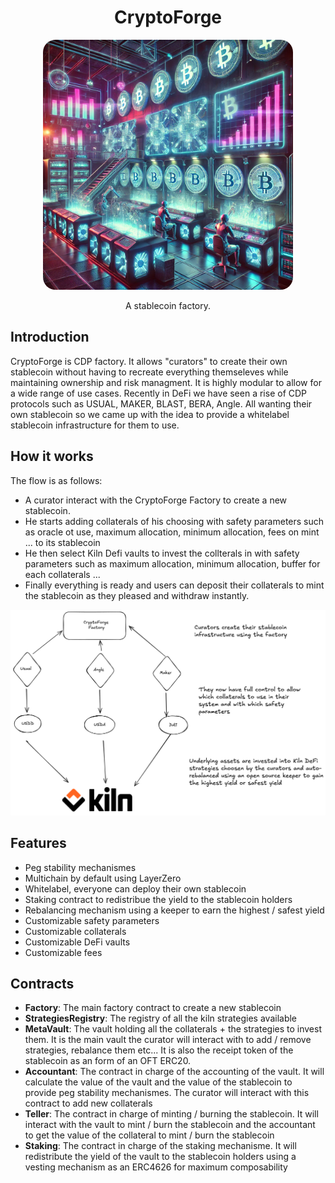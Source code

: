  <h1 align="center"> CryptoForge </h1>

<p align="center">
    <img src=".github/assets/image.png" style="border-radius:5%" width="400" alt="">
</p>

<p align="center">
    A stablecoin factory.
</p>

## Introduction

CryptoForge is CDP factory. It allows "curators" to create their own stablecoin without having to recreate everything themseleves while maintaining ownership and risk managment. It is highly modular to allow for a wide range of use cases.
Recently in DeFi we have seen a rise of CDP protocols such as USUAL, MAKER, BLAST, BERA, Angle. All wanting their own stablecoin so we came up with the idea to provide a whitelabel stablecoin infrastructure for them to use.

## How it works

The flow is as follows:
- A curator interact with the CryptoForge Factory to create a new stablecoin.
- He starts adding collaterals of his choosing with safety parameters such as oracle ot use, maximum allocation, minimum allocation, fees on mint ... to its stablecoin
- He then select Kiln Defi vaults to invest the collterals in with safety parameters such as maximum allocation, minimum allocation, buffer for each collaterals ...
- Finally everything is ready and users can deposit their collaterals to mint the stablecoin as they pleased and withdraw instantly.

![CryptoForge Diagram](.github/assets/diagram.png)

## Features

- Peg stability mechanismes
- Multichain by default using LayerZero
- Whitelabel, everyone can deploy their own stablecoin
- Staking contract to redistribue the yield to the stablecoin holders
- Rebalancing mechanism using a keeper to earn the highest / safest yield
- Customizable safety parameters
- Customizable collaterals
- Customizable DeFi vaults
- Customizable fees

## Contracts

- **Factory**: The main factory contract to create a new stablecoin
- **StrategiesRegistry**: The registry of all the kiln strategies available
- **MetaVault**: The vault holding all the collaterals + the strategies to invest them. It is the main vault the curator will interact with to add / remove strategies, rebalance them etc... It is also the receipt token of the stablecoin as an form of an OFT ERC20.
- **Accountant**: The contract in charge of the accounting of the vault. It will calculate the value of the vault and the value of the stablecoin to provide peg stability mechanismes. The curator will interact with this contract to add new collaterals
- **Teller**: The contract in charge of minting / burning the stablecoin. It will interact with the vault to mint / burn the stablecoin and the accountant to get the value of the collateral to mint / burn the stablecoin
- **Staking**: The contract in charge of the staking mechanisme. It will redistribute the yield of the vault to the stablecoin holders using a vesting mechanism as an ERC4626 for maximum composability



